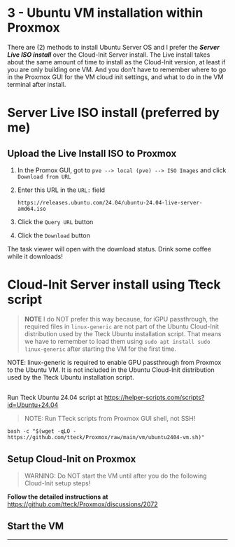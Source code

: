 3 - Ubuntu VM installation within Proxmox
==========================================
There are (2) methods to install Ubuntu Server OS and I prefer the ***Server Live ISO install*** over the Cloud-Init Server install. The Live install takes about the same amount of time to install as the Cloud-Init version, at least if you are only building one VM. And you don't have to remember where to go in the Proxmox GUI for the VM cloud init settings, and what to do in the VM terminal after install.

# Server Live ISO install (preferred by me)

## Upload the Live Install ISO to Proxmox
1. In the Promox GUI, got to `pve --> local (pve) --> ISO Images` and click `Download from URL`
2. Enter this URL in the `URL:` field
   
   `https://releases.ubuntu.com/24.04/ubuntu-24.04-live-server-amd64.iso`
3. Click the `Query URL` button
4. Click the `Download` button

The task viewer will open with the download status. Drink some coffee while it downloads!


# Cloud-Init Server install using Tteck script

>**NOTE** I do NOT prefer this way because, for iGPU passthrough, the required files in `linux-generic` are not part of the Ubuntu Cloud-Init distribution used by the Tteck Ubuntu installation script. That means we have to remember to load them using `sudo apt install sudo linux-generic` after starting the VM for the first time.

NOTE: linux-generic is required to enable GPU passthrough from Proxmox to the Ubuntu VM. It is not included in the Ubuntu Cloud-Init distribution used by the Tteck Ubuntu installation script.

## 
Run Tteck Ubuntu 24.04 script at https://helper-scripts.com/scripts?id=Ubuntu+24.04
> NOTE: Run TTeck scripts from Proxmox GUI shell, not SSH!
```shell-script
bash -c "$(wget -qLO - https://github.com/tteck/Proxmox/raw/main/vm/ubuntu2404-vm.sh)"
```
## Setup Cloud-Init on Proxmox
> WARNING: Do NOT start the VM until after you do the following Cloud-Init setup steps!


**Follow the detailed instructions at** https://github.com/tteck/Proxmox/discussions/2072 

## Start the VM
----
